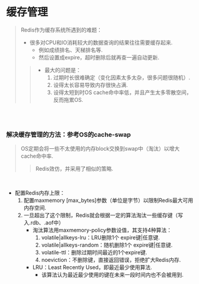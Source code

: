 # 缓存管理
> Redis作为缓存系统所遇到的难题：
>
> - 很多对CPU和IO消耗较大的数据查询的结果往往需要缓存起来.
>    - 例如成绩排名、天梯排名等.
>    - 然后设置成expire，超时删除后就再查一遍自动更新.
>
>> - 最大的问题是：
>>    1. 过期时长很难确定（变化因素太多太杂，很多问题很随机）.
>>    2. 设得太长容易导致内存很快占满.
>>    3. 设得太短到时OS cache命中率低，并且产生太多零散空间，反而拖累OS.

<br><br>

### 解决缓存管理的方法：参考OS的cache-swap
> OS定期会将一些不太使用的内存block交换到swap中（淘汰）以增大cache命中率.
>
>> Redis效仿，并采用了相似的策略.

<br>

- 配置Redis内存上限：
   1. 配置maxmemory [max_bytes]参数（单位是字节）以限制Redis最大可用内存空间.
   2. 一旦超出了这个限制，Redis就会根据一定的算法淘汰一些缓存键（写入.rdb、.aof中）
      - 淘汰算法用maxmemory-policy参数设值，其支持4种算法：
         1. volatile|allkeys-lru：LRU删除1个 expire键|任意键.
         2. volatile|allkeys-random：随机删除1个 expire键|任意键.
         3. volatile-ttl：删除过期时间最近的1个expire键.
         4. noeviction：不删除键，直接返回错误，拒绝扩大Redis内存.
      - LRU：Least Recently Used，即最近最少使用算法.
         - 该算法认为最近最少使用的键在未来一段时间内也不会被用到.
